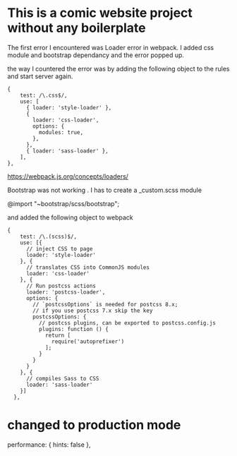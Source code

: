 # This is a comic website project without any boilerplate

The first error I encountered was Loader error in webpack. I added css module and bootstrap dependancy and the error popped up.

the way I countered the error was by adding the following object to the rules and start server again.

    {
        test: /\.css$/,
        use: [
          { loader: 'style-loader' },
          {
            loader: 'css-loader',
            options: {
              modules: true,
            },
          },
          { loader: 'sass-loader' },
        ],
    },

https://webpack.js.org/concepts/loaders/

Bootstrap was not working . I has to create a _custom.scss module


@import "~bootstrap/scss/bootstrap";


and added the following object to  webpack

    {
        test: /\.(scss)$/,
        use: [{
          // inject CSS to page
          loader: 'style-loader'
        }, {
          // translates CSS into CommonJS modules
          loader: 'css-loader'
        }, {
          // Run postcss actions
          loader: 'postcss-loader',
          options: {
            // `postcssOptions` is needed for postcss 8.x;
            // if you use postcss 7.x skip the key
            postcssOptions: {
              // postcss plugins, can be exported to postcss.config.js
              plugins: function () {
                return [
                  require('autoprefixer')
                ];
              }
            }
          }
        }, {
          // compiles Sass to CSS
          loader: 'sass-loader'
        }]
      },

# changed to production mode

 performance: {
    hints: false
  },